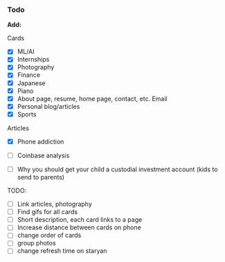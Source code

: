 ### Todo


**Add:**

Cards
- [x] ML/AI
- [x] Internships
- [x] Photography
- [x] Finance
- [x] Japanese
- [x] Piano
- [x] About page, resume, home page, contact, etc. Email
- [x] Personal blog/articles
- [x] Sports

Articles
- [x] Phone addiction
- [ ] Coinbase analysis
- [ ] Why you should get your child a custodial investment account (kids to send to parents)


TODO:

- [ ] Link articles, photography
- [ ] Find gifs for all cards
- [ ] Short description, each card links to a page
- [ ] Increase distance between cards on phone
- [ ] change order of cards
- [ ] group photos
- [ ] change refresh time on staryan